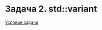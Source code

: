 # Задача 2. std::variant
[Условие задачи](https://github.com/netology-code/cppl-homeworks/tree/main/01/02)
